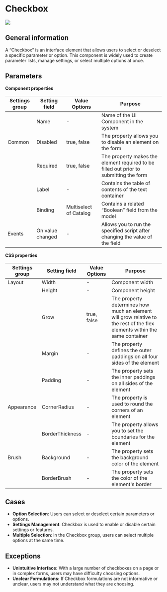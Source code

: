 # Checkbox

![](../../assets/images/app-development/checkbox.png)

## General information
A “Checkbox” is an interface element that allows users to select or deselect a specific parameter or option. This component is widely used to create parameter lists, manage settings, or select multiple options at once.

## Parameters
**Component properties**

| Settings group | Setting field | Value Options | Purpose |
| --- | --- | --- | --- |
|  | Name | - | Name of the UI Component in the system |
| Common | Disabled | true, false | The property allows you to disable an element on the form |
|  | Required | true, false | The property makes the element required to be filled out prior to submitting the form |
|  | Label | - | Contains the table of contents of the text container |
|  | Binding | Multiselect of Catalog | Contains a related “Boolean” field from the model |
| Events | On value changed | - | Allows you to run the specified script after changing the value of the field |

**CSS properties**

| Settings group | Setting field | Value Options | Purpose |
| --- | --- | --- | --- |
| Layout | Width | - | Component width |
|  | Height | - | Component height |
|  | Grow | true, false | The property determines how much an element will grow relative to the rest of the flex elements within the same container |
|  | Margin | - | The property defines the outer paddings on all four sides of the element |
|  | Padding | - | The property sets the inner paddings on all sides of the element |
| Appearance | CornerRadius | - | The property is used to round the corners of an element |
|  | BorderThickness | - | The property allows you to set the boundaries for the element |
| Brush | Background | - | The property sets the background color of the element |
|  | BorderBrush | - | The property sets the color of the element's border |

## Cases
- **Option Selection**: Users can select or deselect certain parameters or options.
- **Settings Management**: Checkbox is used to enable or disable certain settings or features.
- **Multiple Selection**: In the Checkbox group, users can select multiple options at the same time.

## Exceptions
- **Unintuitive Interface:** With a large number of checkboxes on a page or in complex forms, users may have difficulty choosing options.
- **Unclear Formulations:** If Checkbox formulations are not informative or unclear, users may not understand what they are choosing.

